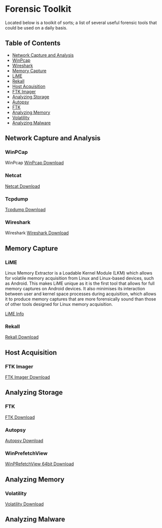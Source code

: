 # Forensic Toolkit

Located below is a toolkit of sorts; a list of several useful forensic tools that could be used on a daily basis. 


## Table of Contents


  * [Network Capture and Analysis](#NetworkCapture)
   * [WinPcap](#WinPcap)
   * [Wireshark](#Wireshark)
  * [Memory Capture](memCapture)
   * [LiME](#lime)
   * [Rekall](#rekall)
  * [Host Acquisition](#HostAcquisition)
   * [FTK Imager](#FTKI)
  * [Analyzing Storage](#storageAnalyzation)
   * [Autopsy](#Autopsy)
   * [FTK](#FTK)
  * [Analyzing Memory](#storageAnalyzation)
   * [Volatility](#Volatility)
  * [Analyzing Malware](#malAnalyzation)

 ## <a name="NetworkCapture"></a>Network Capture and Analysis
  
 ### <a name="WinPcap"></a>WinPCap
  WinPcap
  [WinPcap Download](https://www.winpcap.org/ "WinPcap Download")
  
  ### <a name="netcat"></a>Netcat
  
  [Netcat Download](http://netcat.sourceforge.net/download.php "Netcat Download")
  
  ### <a name="tcpdump"></a>Tcpdump
  
  [Tcpdump Download](https://www.tcpdump.org/#latest-releases "Tcpdump Download")
  
  ### <a name="Wireshark"></a>Wireshark
  Wireshark
  [Wireshark Download](https://www.wireshark.org/ "Wireshark Download")
  
 ## <a name="memCaoture"></a>Memory Capture
 
 ### <a name="lime"></a>LiME
 Linux Memory Extractor is a Loadable Kernel Module (LKM) which allows for volatile memory acquisition from Linux and Linux-based devices, such as Android. This makes LiME unique as it is the first tool that allows for full memory captures on Android devices. It also minimises its interaction between user and kernel space processes during acquisition, which allows it to produce memory captures that are more forensically sound than those of other tools designed for Linux memory acquisition.
 
 [LiME Info](https://github.com/504ensicsLabs/LiME "LiME Info")
 
 ### <a name="rekall"></a> Rekall

 [Rekall Download](http://www.rekall-forensic.com/releases "Rekall Download")

## <a name="HostAcquisition"></a>Host Acquisition 
 ### <a name="FTKI"></a>FTK Imager
 [FTK Imager Download](https://accessdata.com/product-download/ftk-imager-version-4.2.0 "FTK Imager Download")
## <a name="storageAnalyzation"></a>Analyzing Storage 
 ### <a name="FTK"></a>FTK
 [FTK Download](https://accessdata.com/product-download "FTK Download")
 
 ### <a name="Autopsy"></a>Autopsy
 [Autopsy Download](https://www.sleuthkit.org/autopsy/ "Autopsy Download")
 
 ### <a name="winprefetch"></a>WinPrefetchView
 [WinPRefetchView 64bit Download](https://www.nirsoft.net/utils/winprefetchview-x64.zip "WinPrefetchViewDownload")
 
## <a name="memAnalyzation"></a>Analyzing Memory 
 ### <a name="volatility"></a>Volatility
 [Volatility Download](https://www.volatilityfoundation.org/releases "Volatility Download")
 
## <a name="malAnalyzation"></a>Analyzing Malware
 ###
